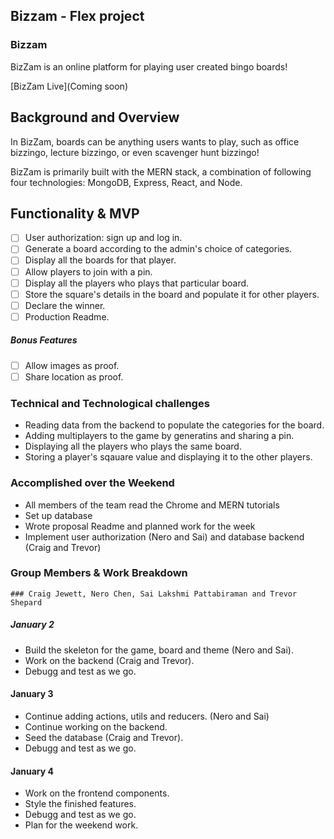 ## Bizzam - Flex project

### Bizzam

BizZam is an online platform for playing user created bingo boards! 

[BizZam Live](Coming soon) 

## Background and Overview

In BizZam, boards can be anything users wants to play, such as office bizzingo, lecture bizzingo, or even scavenger hunt bizzingo! 

BizZam is primarily built with the MERN stack, a combination of following four technologies: MongoDB, Express, React, and Node.

## Functionality & MVP

- [ ] User authorization: sign up and log in.
- [ ] Generate a board according to the admin's choice of categories.
- [ ] Display all the boards for that player.
- [ ] Allow players to join with a pin.
- [ ] Display all the players who plays that particular board.
- [ ] Store the square's details in the board and populate it for other players.
- [ ] Declare the winner. 
- [ ] Production Readme.

##### Bonus Features

- [ ] Allow images as proof.
- [ ] Share location as proof.

### Technical and Technological challenges

* Reading data from the backend to populate the categories for the board.
* Adding multiplayers to the game by generatins and sharing a pin.
* Displaying all the players who plays the same board.
* Storing a player's sqauare value and displaying it to the other players.

### Accomplished over the Weekend

* All members of the team read the Chrome and MERN tutorials
* Set up database
* Wrote proposal Readme and planned work for the week
* Implement user authorization (Nero and Sai) and database backend (Craig and Trevor)

### Group Members & Work Breakdown
    ### Craig Jewett, Nero Chen, Sai Lakshmi Pattabiraman and Trevor Shepard
##### January 2

* Build the skeleton for the game, board and theme (Nero and Sai).
* Work on the backend (Craig and Trevor).
* Debugg and test as we go.

#### January 3

* Continue adding actions, utils and reducers. (Nero and Sai)
* Continue working on the backend.
* Seed the database (Craig and Trevor).
* Debugg and test as we go.

#### January 4

* Work on the frontend components.
* Style the finished features.
* Debugg and test as we go.
* Plan for the weekend work.

